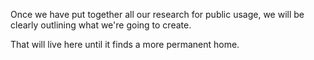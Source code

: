 Once we have put together all our research for public usage, we will be clearly outlining what we're going to create.

That will live here until it finds a more permanent home.
